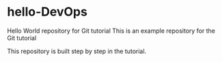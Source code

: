 # hello-DevOps
Hello World repository for Git tutorial
This is an example repository for the Git tutorial

This repository is built step by step in the tutorial.

